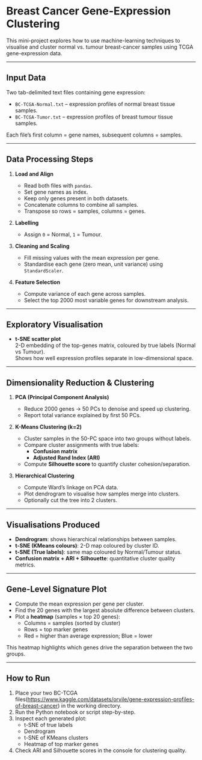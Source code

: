 #  Breast Cancer Gene-Expression Clustering

This mini-project explores how to use machine-learning techniques to visualise and cluster normal vs. tumour breast-cancer samples using TCGA gene-expression data.

---

##  Input Data

Two tab-delimited text files containing gene expression:

- `BC-TCGA-Normal.txt` – expression profiles of normal breast tissue samples.
- `BC-TCGA-Tumor.txt` – expression profiles of breast tumour tissue samples.

Each file’s first column = gene names, subsequent columns = samples.

---

##  Data Processing Steps

1. **Load and Align**
   - Read both files with `pandas`.
   - Set gene names as index.
   - Keep only genes present in both datasets.
   - Concatenate columns to combine all samples.
   - Transpose so rows = samples, columns = genes.

2. **Labelling**
   - Assign `0` = Normal, `1` = Tumour.

3. **Cleaning and Scaling**
   - Fill missing values with the mean expression per gene.
   - Standardise each gene (zero mean, unit variance) using `StandardScaler`.

4. **Feature Selection**
   - Compute variance of each gene across samples.
   - Select the top 2000 most variable genes for downstream analysis.

---

##  Exploratory Visualisation

- **t-SNE scatter plot**  
  2-D embedding of the top-genes matrix, coloured by true labels (Normal vs Tumour).  
  Shows how well expression profiles separate in low-dimensional space.

---

##  Dimensionality Reduction & Clustering

1. **PCA (Principal Component Analysis)**
   - Reduce 2000 genes → 50 PCs to denoise and speed up clustering.
   - Report total variance explained by first 50 PCs.

2. **K-Means Clustering (k=2)**
   - Cluster samples in the 50-PC space into two groups without labels.
   - Compare cluster assignments with true labels:
     - **Confusion matrix**
     - **Adjusted Rand Index (ARI)**
   - Compute **Silhouette score** to quantify cluster cohesion/separation.

3. **Hierarchical Clustering**
   - Compute Ward’s linkage on PCA data.
   - Plot dendrogram to visualise how samples merge into clusters.
   - Optionally cut the tree into 2 clusters.

---

##  Visualisations Produced

- **Dendrogram**: shows hierarchical relationships between samples.
- **t-SNE (KMeans colours)**: 2-D map coloured by cluster ID.
- **t-SNE (True labels)**: same map coloured by Normal/Tumour status.
- **Confusion matrix + ARI + Silhouette**: quantitative cluster quality metrics.

---

##  Gene-Level Signature Plot

- Compute the mean expression per gene per cluster.
- Find the 20 genes with the largest absolute difference between clusters.
- Plot a **heatmap** (samples × top 20 genes):
  - Columns = samples (sorted by cluster)
  - Rows = top marker genes
  - Red = higher than average expression; Blue = lower

This heatmap highlights which genes drive the separation between the two groups.

---

##  How to Run

1. Place your two BC-TCGA files(https://www.kaggle.com/datasets/orvile/gene-expression-profiles-of-breast-cancer) in the working directory.
2. Run the Python notebook or script step-by-step.
3. Inspect each generated plot:
   - t-SNE of true labels
   - Dendrogram
   - t-SNE of KMeans clusters
   - Heatmap of top marker genes
4. Check ARI and Silhouette scores in the console for clustering quality.
